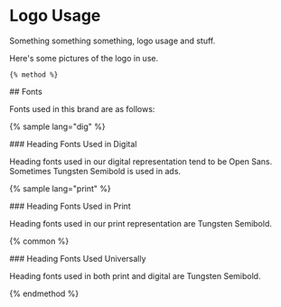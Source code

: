 # Logo Usage

Something something something, logo usage and stuff.

Here's some pictures of the logo in use.



```
{% method %}
```

\#\# Fonts



Fonts used in this brand are as follows:



{% sample lang="dig" %}

\#\#\# Heading Fonts Used in Digital



Heading fonts used in our digital representation tend to be Open Sans. Sometimes Tungsten Semibold is used in ads.



{% sample lang="print" %}

\#\#\# Heading Fonts Used in Print



Heading fonts used in our print representation are Tungsten Semibold.



{% common %}

\#\#\# Heading Fonts Used Universally



Heading fonts used in both print and digital are Tungsten Semibold.

{% endmethod %}









